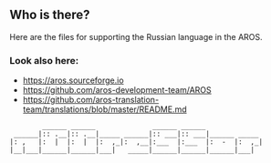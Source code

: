 Who is there?
-------------
Here are the files for supporting the Russian language in the AROS.

### Look also here:

* https://aros.sourceforge.io
* https://github.com/aros-development-team/AROS
* https://github.com/aros-translation-team/translations/blob/master/README.md
<!-- language: lang-none -->
            ______ ______              ______ ______ 
     ______|:: .__|:: .__|_____ ______|:: ___|:: ___|______ _____ 
    |: ,   |:  |  |:  |  |:  ,_|:  ,__|:___  |:___  |:  -  |:  ,_|
    |__|___|______|______|___|   _____|______|______|______|___|
